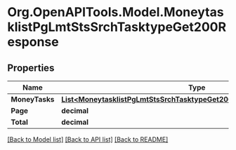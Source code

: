 # Org.OpenAPITools.Model.MoneytasklistPgLmtStsSrchTasktypeGet200Response

## Properties

Name | Type | Description | Notes
------------ | ------------- | ------------- | -------------
**MoneyTasks** | [**List&lt;MoneytasklistPgLmtStsSrchTasktypeGet200ResponseMoneyTasksInner&gt;**](MoneytasklistPgLmtStsSrchTasktypeGet200ResponseMoneyTasksInner.md) |  | [optional] 
**Page** | **decimal** |  | [optional] 
**Total** | **decimal** |  | [optional] 

[[Back to Model list]](../README.md#documentation-for-models) [[Back to API list]](../README.md#documentation-for-api-endpoints) [[Back to README]](../README.md)


